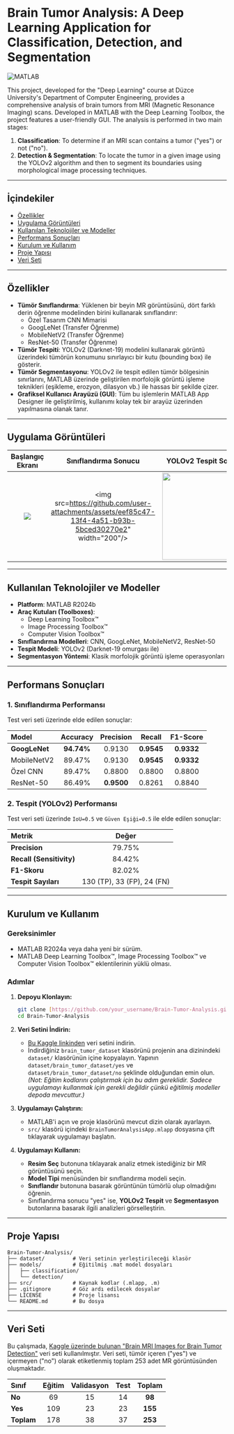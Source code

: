 # Brain Tumor Analysis: A Deep Learning Application for Classification, Detection, and Segmentation

![MATLAB](https://img.shields.io/badge/Platform-MATLAB-orange.svg)

This project, developed for the "Deep Learning" course at Düzce University's Department of Computer Engineering, provides a comprehensive analysis of brain tumors from MRI (Magnetic Resonance Imaging) scans. Developed in MATLAB with the Deep Learning Toolbox, the project features a user-friendly GUI. The analysis is performed in two main stages:
1.  **Classification**: To determine if an MRI scan contains a tumor ("yes") or not ("no").
2.  **Detection & Segmentation**: To locate the tumor in a given image using the YOLOv2 algorithm and then to segment its boundaries using morphological image processing techniques.

---

## İçindekiler
- [Özellikler](#özellikler)
- [Uygulama Görüntüleri](#uygulama-görüntüleri)
- [Kullanılan Teknolojiler ve Modeller](#kullanılan-teknolojiler-ve-modeller)
- [Performans Sonuçları](#performans-sonuçları)
- [Kurulum ve Kullanım](#kurulum-ve-kullanım)
- [Proje Yapısı](#proje-yapısı)
- [Veri Seti](#veri-seti)

---

## Özellikler

* **Tümör Sınıflandırma**: Yüklenen bir beyin MR görüntüsünü, dört farklı derin öğrenme modelinden birini kullanarak sınıflandırır:
    * Özel Tasarım CNN Mimarisi
    * GoogLeNet (Transfer Öğrenme)
    * MobileNetV2 (Transfer Öğrenme)
    * ResNet-50 (Transfer Öğrenme)
* **Tümör Tespiti**: YOLOv2 (Darknet-19) modelini kullanarak görüntü üzerindeki tümörün konumunu sınırlayıcı bir kutu (bounding box) ile gösterir.
* **Tümör Segmentasyonu**: YOLOv2 ile tespit edilen tümör bölgesinin sınırlarını, MATLAB üzerinde geliştirilen morfolojik görüntü işleme teknikleri (eşikleme, erozyon, dilasyon vb.) ile hassas bir şekilde çizer.
* **Grafiksel Kullanıcı Arayüzü (GUI)**: Tüm bu işlemlerin MATLAB App Designer ile geliştirilmiş, kullanımı kolay tek bir arayüz üzerinden yapılmasına olanak tanır.

---

## Uygulama Görüntüleri

| Başlangıç Ekranı | Sınıflandırma Sonucu | YOLOv2 Tespit Sonucu | Morfolojik Segmentasyon |
| :---: | :---: | :---: | :---: |
<img src="https://github.com/user-attachments/assets/5adc3011-2ed9-4322-beb8-87777bda8e16"/> |  <img src=https://github.com/user-attachments/assets/eef85c47-13f4-4a51-b93b-5bced30270e2" width="200"/> | <img src="https://github.com/user-attachments/assets/c86a75fa-b5ba-43f8-bc87-694112cef880" width="200"/> | <img src="https://github.com/user-attachments/assets/49e3d80c-ba2d-43e4-8a43-da0742545581" width="200"/> | 




---

## Kullanılan Teknolojiler ve Modeller

- **Platform**: MATLAB R2024b
- **Araç Kutuları (Toolboxes)**:
    - Deep Learning Toolbox™
    - Image Processing Toolbox™
    - Computer Vision Toolbox™
- **Sınıflandırma Modelleri**: CNN, GoogLeNet, MobileNetV2, ResNet-50
- **Tespit Modeli**: YOLOv2 (Darknet-19 omurgası ile)
- **Segmentasyon Yöntemi**: Klasik morfolojik görüntü işleme operasyonları

---

## Performans Sonuçları

### 1. Sınıflandırma Performansı

Test veri seti üzerinde elde edilen sonuçlar:

| Model | Accuracy | Precision | Recall | F1-Score |
| :--- | :---: | :---: | :---: | :---: |
| **GoogLeNet** | **94.74%** | 0.9130 | **0.9545** | **0.9332** |
| MobileNetV2 | 89.47% | 0.9130 | **0.9545** | **0.9332** |
| Özel CNN | 89.47% | 0.8800 | 0.8800 | 0.8800 |
| ResNet-50 | 86.49% | **0.9500** | 0.8261 | 0.8840 |

### 2. Tespit (YOLOv2) Performansı

Test veri seti üzerinde `IoU=0.5` ve `Güven Eşiği=0.5` ile elde edilen sonuçlar:

| Metrik | Değer |
| :--- | :---: |
| **Precision** | 79.75% |
| **Recall (Sensitivity)** | 84.42% |
| **F1-Skoru** | 82.02% |
| **Tespit Sayıları** | 130 (TP), 33 (FP), 24 (FN) |

---

## Kurulum ve Kullanım

### Gereksinimler
- MATLAB R2024a veya daha yeni bir sürüm.
- MATLAB Deep Learning Toolbox™, Image Processing Toolbox™ ve Computer Vision Toolbox™ eklentilerinin yüklü olması.

### Adımlar
1.  **Depoyu Klonlayın:**
    ```bash
    git clone [https://github.com/your_username/Brain-Tumor-Analysis.git](https://github.com/your_username/Brain-Tumor-Analysis.git)
    cd Brain-Tumor-Analysis
    ```
2.  **Veri Setini İndirin:**
    * [Bu Kaggle linkinden](https://www.kaggle.com/datasets/navoneel/brain-mri-images-for-brain-tumor-detection) veri setini indirin.
    * İndirdiğiniz `brain_tumor_dataset` klasörünü projenin ana dizinindeki `dataset/` klasörünün içine kopyalayın. Yapının `dataset/brain_tumor_dataset/yes` ve `dataset/brain_tumor_dataset/no` şeklinde olduğundan emin olun.
    *(Not: Eğitim kodlarını çalıştırmak için bu adım gereklidir. Sadece uygulamayı kullanmak için gerekli değildir çünkü eğitilmiş modeller depoda mevcuttur.)*

3.  **Uygulamayı Çalıştırın:**
    * MATLAB'i açın ve proje klasörünü mevcut dizin olarak ayarlayın.
    * `src/` klasörü içindeki `BrainTumorAnalysisApp.mlapp` dosyasına çift tıklayarak uygulamayı başlatın.

4.  **Uygulamayı Kullanın:**
    * **Resim Seç** butonuna tıklayarak analiz etmek istediğiniz bir MR görüntüsünü seçin.
    * **Model Tipi** menüsünden bir sınıflandırma modeli seçin.
    * **Sınıflandır** butonuna basarak görüntünün tümörlü olup olmadığını öğrenin.
    * Sınıflandırma sonucu "yes" ise, **YOLOv2 Tespit** ve **Segmentasyon** butonlarına basarak ilgili analizleri görselleştirin.

---

## Proje Yapısı

```
Brain-Tumor-Analysis/
├── dataset/         # Veri setinin yerleştirileceği klasör
├── models/          # Eğitilmiş .mat model dosyaları
│   ├── classification/
│   └── detection/
├── src/             # Kaynak kodlar (.mlapp, .m)
├── .gitignore       # Göz ardı edilecek dosyalar
├── LICENSE          # Proje lisansı
└── README.md        # Bu dosya
```
---

## Veri Seti
Bu çalışmada, [Kaggle üzerinde bulunan "Brain MRI Images for Brain Tumor Detection"](https://www.kaggle.com/datasets/navoneel/brain-mri-images-for-brain-tumor-detection) veri seti kullanılmıştır. Veri seti, tümör içeren ("yes") ve içermeyen ("no") olarak etiketlenmiş toplam 253 adet MR görüntüsünden oluşmaktadır.

| Sınıf | Eğitim | Validasyon | Test | Toplam |
| :--- | :---: | :---: | :---: | :---: |
| **No** | 69 | 15 | 14 | **98** |
| **Yes** | 109 | 23 | 23 | **155** |
| **Toplam** | 178 | 38 | 37 | **253** |

<br>
